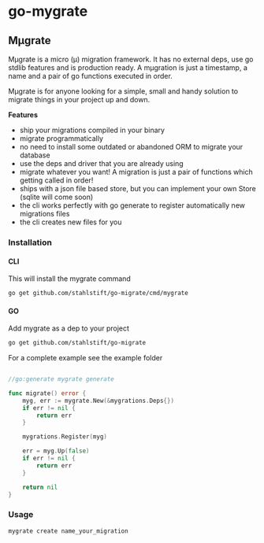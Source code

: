 # go-mygrate

## Mμgrate

Mμgrate is a micro (μ) migration framework. It has no external deps, use go stdlib features and is production ready. A mμgration is just a timestamp, a name and a pair of go functions executed in order.

Mμgrate is for anyone looking for a simple, small and handy solution to migrate things in your project up and down.

**Features**

- ship your migrations compiled in your binary
- migrate programmatically
- no need to install some outdated or abandoned ORM to migrate your database
- use the deps and driver that you are already using
- migrate whatever you want! A migration is just a pair of functions which getting called in order!
- ships with a json file based store, but you can implement your own Store  
  (sqlite will come soon)
- the cli works perfectly with go generate to register automatically new migrations files
- the cli creates new files for you

### Installation

#### CLI

This will install the mygrate command

```bash
go get github.com/stahlstift/go-migrate/cmd/mygrate
```

#### GO

Add mygrate as a dep to your project

```bash
go get github.com/stahlstift/go-migrate
```

For a complete example see the example folder

```go

//go:generate mygrate generate

func migrate() error {
	myg, err := mygrate.New(&mygrations.Deps{})
	if err != nil {
		return err
	}

	mygrations.Register(myg)

	err = myg.Up(false)
	if err != nil {
		return err
	}

	return nil
}
```

### Usage

```bash
mygrate create name_your_migration
```
